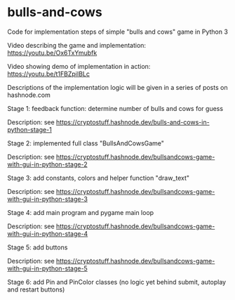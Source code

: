 # bulls-and-cows
Code for implementation steps of simple "bulls and cows" game in Python 3

Video describing the game and implementation: https://youtu.be/Ox6TxYmubfk

Video showing demo of implementation in action: https://youtu.be/t1FBZpiIBLc

Descriptions of the implementation logic will be given in a series of posts on hashnode.com

Stage 1: feedback function: determine number of bulls and cows for guess

Description: see https://cryptostuff.hashnode.dev/bulls-and-cows-in-python-stage-1

Stage 2: implemented full class "BullsAndCowsGame"

Description: see https://cryptostuff.hashnode.dev/bullsandcows-game-with-gui-in-python-stage-2

Stage 3: add constants, colors and helper function "draw_text"

Description: see https://cryptostuff.hashnode.dev/bullsandcows-game-with-gui-in-python-stage-3

Stage 4: add main program and pygame main loop

Description: see https://cryptostuff.hashnode.dev/bullsandcows-game-with-gui-in-python-stage-4

Stage 5: add buttons

Description: see https://cryptostuff.hashnode.dev/bullsandcows-game-with-gui-in-python-stage-5

Stage 6: add Pin and PinColor classes (no logic yet behind submit, autoplay and restart buttons)
